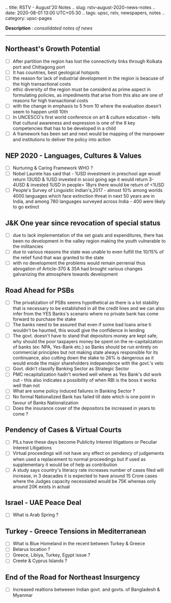 .. title: RSTV - August'20  Notes
.. slug: rstv-august-2020-news-notes
.. date: 2020-08-01 13:00 UTC+05:30
.. tags: upsc, rstv, newspapers, notes
.. category: upsc-pages

**Description** : *consolidated notes of news*

***
<!-- TEASER_END -->

## Northeast's Growth Potential 
- [ ] After partition the region has lost the connectivity links through Kolkata port and Chittagong port
- [ ] It has countries, best geological hotspots
- [ ] the reason for lack of industrial development in the region is beacuse of the high transactional costs
- [ ] ethic diversity of the region must be considerd as prime aspect in formulating policies, as impediments that arise from this also are one of reasons for high transactional costs
- [ ] with the change in emphasis to 5 from 10 where the evaluation doesn't seem to happen untill 10th
- [ ] In UNCESCO's first world conference on art & culture education - tells that cultural awareness and expression is one of the 8 key competencies that has to be developed in a child
- [ ] A framework has been set and next would be mapping of the manpower and institutions to deliver the policy into action

## NEP 2020 - Languages, Cultures & Values
- [ ] Nurturing & Caring Framework WHO ? 
- [ ] Nobel Laurete has said that - 1USD investment in preschool age woudl return 13USD & 1USD invested in scool going age it would return 3-4USD & invested  1USD in people> 18yrs there would be return of <1USD
- [ ] People's Survey of Linguistic Indian's,2017 -  almost 10% among worlds 4000 languages which face extinction threat in next 50 years are in India, and among 780 languages surveyed across India - 400 were likely to go extinct

## J&K One year since revocation of special status
- [ ] due to lack implementation of the set goals and expenditures, there has been no development in the valley region making the youth vulnerable to the militancies
- [ ] due to various reasons the state was unable to even fulfill the 10/15% of the relief fund that was granted to the state
- [ ] with no development the problems would remain perrenial  thus abrogation of Article-370 & 35A had brought various changes galvanizing the atmosphere towards development

## Road Ahead for PSBs
- [ ] The privatization of PSBs seems hypothetical as there is a lot stability that is necessary to be established in all the credit lines and we can also infer from the YES Banks's scenario where no private bank has come forward to purchase the stake 
- [ ] The banks need to be assured that even if some bad loans arise ti wouldn't be haunted, this woudl give the confidence in lending 
- [ ] The govt. doesn't have to stand that depositors money are kept safe, why should the poor taxpayers money be spent on the re-capitalization of banks (ex: NPA, Yes-Bank etc.) so Banks should be run entirely on commercial principles but not making state always responsible for its continuance, also cutting down the stake to 26% is dangerous as it would erode the major shareholders independence with the govt.'s veto
- [ ] Govt. didn't classify Banking Sector as Strategic Sector 
- [ ] PMC recapitalization hadn't worked well where as Yes Bank's did work out - this also indicates a possibility of when RBI is the boss it works well than not
- [ ] What are some policy induced failures in Banking Sector ? 
- [ ] No formal Nationalized Bank has failed till date which is one point in favour of Banks Nationalization
- [ ] Does the insurance cover of the depositors be increased in years to come ? 

## Pendency of Cases & Virtual Courts
- [ ] PILs have these days become Publicity Interest litigations or Peculiar Interest Litigations
- [ ] Virtual proceedings will not have any effect on pendency of judgements when used a replacement to normal proceedings but if used as supplementary it would be of help as contribution
- [ ] A study says country's literacy rate increases number of cases filed will increase, in 3 deacades it is expected to have around 15 Crore cases where the Judges capacity necessiated would be 75K whereas only around 20K exists in actual

## Israel - UAE Peace Deal
- [ ] What is Arab Spring ? 

## Turkey - Greece Tensions in Mediterranean 
- [ ] What is Blue Homeland in the recent between Turkey & Greece
- [ ] Belarus location ? 
- [ ] Greece, Libiya, Turkey, Egypt issue ? 
- [ ] Creete & Cyprus Islands ?

## End of the Road for Northeast Insurgency 
- [ ] Increased realtions betweeen Indian govt. and govts. of Bangladesh & Myanmar 

